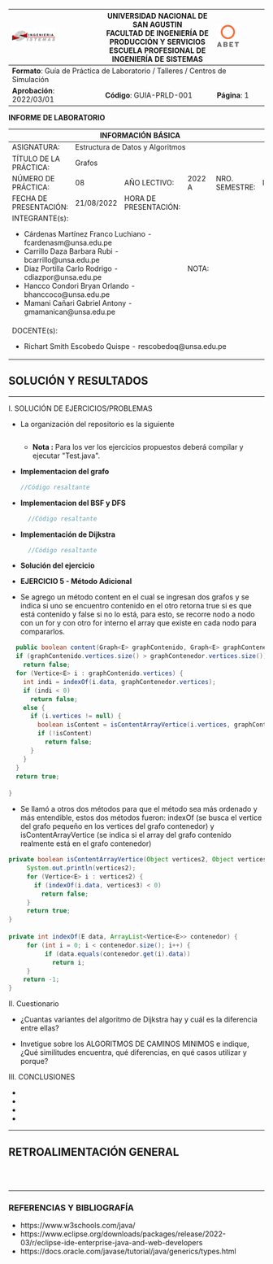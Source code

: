<div align="center">
<table>
    <theader>
        <tr>
            <td><img src="https://github.com/rescobedoq/pw2/blob/main/epis.png?raw=true" alt="EPIS" style="width:50%; height:auto"/></td>
            <th>
                <span style="font-weight:bold;">UNIVERSIDAD NACIONAL DE SAN AGUSTIN</span><br />
                <span style="font-weight:bold;">FACULTAD DE INGENIERÍA DE PRODUCCIÓN Y SERVICIOS</span><br />
                <span style="font-weight:bold;">ESCUELA PROFESIONAL DE INGENIERÍA DE SISTEMAS</span>
            </th>
            <td><img src="https://github.com/rescobedoq/pw2/blob/main/abet.png?raw=true" alt="ABET" style="width:50%; height:auto"/></td>
        </tr>
    </theader>
    <tbody>
        <tr><td colspan="3"><span style="font-weight:bold;">Formato</span>: Guía de Práctica de Laboratorio / Talleres / Centros de Simulación</td></tr>
        <tr><td><span style="font-weight:bold;">Aprobación</span>:  2022/03/01</td><td><span style="font-weight:bold;">Código</span>: GUIA-PRLD-001</td><td><span style="font-weight:bold;">Página</span>: 1</td></tr>
    </tbody>
</table>
</div>

<div>
<span style="font-weight:bold;">INFORME DE LABORATORIO</span><br />

<table>
<theader>
<tr><th colspan="6">INFORMACIÓN BÁSICA</th></tr>
</theader>
<tbody>
<tr><td>ASIGNATURA:</td><td colspan="5">Estructura de Datos y Algoritmos</td></tr>
<tr><td>TÍTULO DE LA PRÁCTICA:</td><td colspan="5">Grafos</td></tr>
<tr>
<td>NÚMERO DE PRÁCTICA:</td><td>08</td><td>AÑO LECTIVO:</td><td>2022 A</td><td>NRO. SEMESTRE:</td><td>III</td>
</tr>
<tr>
<td>FECHA DE PRESENTACIÓN:</td><td>21/08/2022</td><td>HORA DE PRESENTACIÓN:</td><td colspan="3"></td>
</tr>
<tr><td colspan="3">INTEGRANTE(s):
<ul>
<li>Cárdenas Martínez Franco Luchiano - fcardenasm@unsa.edu.pe</li>
<li>Carrillo Daza Barbara Rubi - bcarrillo@unsa.edu.pe</li>
<li>Diaz Portilla Carlo Rodrigo - cdiazpor@unsa.edu.pe</li>
<li>Hancco Condori Bryan Orlando - bhanccoco@unsa.edu.pe</li>
<li>Mamani Cañari Gabriel Antony - gmamanican@unsa.edu.pe</li>
</ul>
</td>
<td>NOTA:</td><td colspan="2"></td>
</<tr>
<tr><td colspan="6">DOCENTE(s):
<ul>
<li>Richart Smith Escobedo Quispe - rescobedoq@unsa.edu.pe</li>
</ul>
</td>
</<tr>
</tbody>
</table>

<!-- Reportes -->
## SOLUCIÓN Y RESULTADOS

---

I. SOLUCIÓN DE EJERCICIOS/PROBLEMAS <br>
* La organización del repositorio es la siguiente
    ```sh
    ```
  * **Nota :** Para los ver los ejercicios propuestos deberá compilar y ejecutar "Test.java".
* **Implementacion del grafo**
	```java
	//Código resaltante
	```
* **Implementacion del BSF y DFS** 
  ```java
	//Código resaltante
	```   
* **Implementación de Dijkstra** 
  ```java
	//Código resaltante
	```
* **Solución del ejercicio**

* **EJERCICIO 5 - Método Adicional** 
 - Se agrego un método content en el cual se ingresan dos grafos y se indica si uno se encuentro contenido en el otro retorna true si es que está contenido y false si no lo está, para esto, se recorre nodo a nodo con un for y con otro for interno el array que existe en cada nodo para compararlos.
	
  ```java
	public boolean content(Graph<E> graphContenido, Graph<E> graphContenedor) {
    if (graphContenido.vertices.size() > graphContenedor.vertices.size())
      return false;
    for (Vertice<E> i : graphContenido.vertices) {
      int indi = indexOf(i.data, graphContenedor.vertices);
      if (indi < 0)
        return false;
      else {
        if (i.vertices != null) {
          boolean isContent = isContentArrayVertice(i.vertices, graphContenedor.vertices.get(indi).vertices);
          if (!isContent)
            return false;
        }
      }
    }
    return true;

  }
```  
		   
- Se llamó a otros dos métodos para que el método sea más ordenado y más entendible, estos dos métodos fueron: indexOf (se busca el vertice del grafo pequeño en los vertices del grafo contenedor) y isContentArrayVertice (se indica si el array del grafo contenido realmente está en el grafo contenedor)	 
```java
private boolean isContentArrayVertice(Object vertices2, Object vertices3) {
     System.out.println(vertices2);
     for (Vertice<E> i : vertices2) {
       if (indexOf(i.data, vertices3) < 0)
         return false;
     }
     return true;
}

private int indexOf(E data, ArrayList<Vertice<E>> contenedor) {
     for (int i = 0; i < contenedor.size(); i++) {
          if (data.equals(contenedor.get(i).data))
            return i;
     }
    return -1;
}
```					  
II. Cuestionario
* ¿Cuantas variantes del algoritmo de Dijkstra hay y cuál es la diferencia entre ellas?
  
*  Invetigue sobre los ALGORITMOS DE CAMINOS MINIMOS e indique, ¿Qué similitudes encuentra, 
   qué diferencias, en qué casos utilizar y porque?
  
III. CONCLUSIONES

- 
- 
- 
- 

---

## RETROALIMENTACIÓN GENERAL
 <pre>

 </pre>
---

### REFERENCIAS Y BIBLIOGRAFÍA
<ul>
    <li>https://www.w3schools.com/java/</li>
    <li>https://www.eclipse.org/downloads/packages/release/2022-03/r/eclipse-ide-enterprise-java-and-web-developers</li>
    <li>https://docs.oracle.com/javase/tutorial/java/generics/types.html</li>
</ul>
